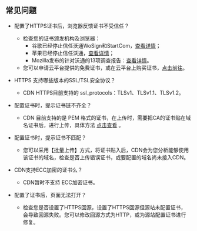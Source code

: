 ## 常见问题

+ 配置了HTTPS证书后，浏览器反馈证书不受信任？
	+ 检查您的证书颁发机构及浏览器：
		+ 谷歌已经停止信任沃通WoSign和StartCom，[查看详情](http://security.googleblog.com/2016/10/distrusting-wosign-and-startcom.html)；
		+ 苹果已经停止信任沃通，[查看详情](http://support.apple.com/en-us/HT204132)；
		+ Mozilla发布的针对沃通的13项调查报告：[查看详情](http://docs.google.com/document/d/1C6BlmbeQfn4a9zydVi2UvjBGv6szuSB4sMYUcVrR8vQ/preview#)。
	+ 您可以申请云平台提供的免费证书，或在云平台上购买证书，[点击前往](http://console.tcecqpoc.fsphere.cn/ssl)。

+ HTTPS 支持哪些版本的SSL/TSL安全协议？
	+ CDN HTTPS目前支持的 ssl\_protocols：TLSv1、TLSv1.1、TLSv1.2。

+ 配置证书时，提示证书链不齐全？
	+ CDN 目前支持的是 PEM 格式的证书，在上传时，需要把CA的证书贴在域名证书后，进行上传，具体方法 [点击查看](http://tcecqpoc.fsphere.cn/document/product/228/6303#.E8.AF.81.E4.B9.A6.E9.93.BE.E8.A1.A5.E9.BD.90) 。

+ 配置证书时，提示证书不匹配？
	+ 您可以采用【批量上传】方式，将证书贴入后，CDN会为您分析能够使用该证书的域名，检查是否上传错误证书，或要配置的域名尚未接入CDN。

+ CDN支持ECC加密的证书么？
	+ CDN暂时不支持 ECC加密证书。

+ 配置了证书后，页面无法打开？
	+ 检查您是否设置了HTTPS回源，设置了HTTPS回源但源站未配置证书，会导致回源失败。您可以修改回源方式为HTTP，或为源站配置证书进行修复。





